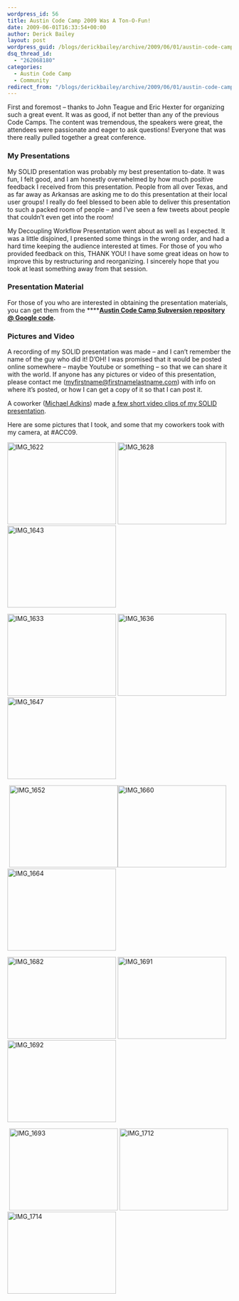 ```yaml
---
wordpress_id: 56
title: Austin Code Camp 2009 Was A Ton-O-Fun!
date: 2009-06-01T16:33:54+00:00
author: Derick Bailey
layout: post
wordpress_guid: /blogs/derickbailey/archive/2009/06/01/austin-code-camp-2009-was-a-ton-o-fun.aspx
dsq_thread_id:
  - "262068180"
categories:
  - Austin Code Camp
  - Community
redirect_from: "/blogs/derickbailey/archive/2009/06/01/austin-code-camp-2009-was-a-ton-o-fun.aspx/"
---
```

First and foremost &#8211; thanks to John Teague and Eric Hexter for organizing such a great event. It was as good, if not better than any of the previous Code Camps. The content was tremendous, the speakers were great, the attendees were passionate and eager to ask questions! Everyone that was there really pulled together a great conference.

### My Presentations

My SOLID presentation was probably my best presentation to-date. It was fun, I felt good, and I am honestly overwhelmed by how much positive feedback I received from this presentation. People from all over Texas, and as far away as Arkansas are asking me to do this presentation at their local user groups! I really do feel blessed to been able to deliver this presentation to such a packed room of people – and I’ve seen a few tweets about people that couldn’t even get into the room! 

My Decoupling Workflow Presentation went about as well as I expected. It was a little disjoined, I presented some things in the wrong order, and had a hard time keeping the audience interested at times. For those of you who provided feedback on this, THANK YOU! I have some great ideas on how to improve this by restructuring and reorganizing. I sincerely hope that you took at least something away from that session.

### Presentation Material 

For those of you who are interested in obtaining the presentation materials, you can get them from the ****[**Austin Code Camp Subversion repository @ Google code**](http://code.google.com/p/austincodecamp09/)**.**</p> 

### Pictures and Video

A recording of my SOLID presentation was made – and I can’t remember the name of the guy who did it! D’OH! I was promised that it would be posted online somewhere – maybe Youtube or something – so that we can share it with the world. If anyone has any pictures or video of this presentation, please contact me (myfirstname@firstnamelastname.com) with info on where it’s posted, or how I can get a copy of it so that I can post it.

A coworker ([Michael Adkins](http://michaeladkins.blogspot.com/)) made [a few short video clips of my SOLID presentation](http://qik.com/michaeladkins).

Here are some pictures that I took, and some that my coworkers took with my camera, at #ACC09.

[<img style="border-right: 0px;border-top: 0px;border-left: 0px;border-bottom: 0px" height="184" alt="IMG_1622" src="http://lostechies.com/derickbailey/files/2011/03/IMG_1622_thumb_0F6C972A.jpg" width="244" border="0" />](http://lostechies.com/derickbailey/files/2011/03/IMG_1622_423C9D9E.jpg) [<img style="border-right: 0px;border-top: 0px;border-left: 0px;border-bottom: 0px" height="184" alt="IMG_1628" src="http://lostechies.com/derickbailey/files/2011/03/IMG_1628_thumb_0055B850.jpg" width="244" border="0" />](http://lostechies.com/derickbailey/files/2011/03/IMG_1628_6EE55777.jpg) [<img style="border-right: 0px;border-top: 0px;border-left: 0px;border-bottom: 0px" height="184" alt="IMG_1643" src="http://lostechies.com/derickbailey/files/2011/03/IMG_1643_thumb_1402A1E4.jpg" width="244" border="0" />](http://lostechies.com/derickbailey/files/2011/03/IMG_1643_5BC42ACB.jpg) 

[<img style="border-right: 0px;border-top: 0px;border-left: 0px;border-bottom: 0px" height="184" alt="IMG_1633" src="http://lostechies.com/derickbailey/files/2011/03/IMG_1633_thumb_4BD4E607.jpg" width="244" border="0" />](http://lostechies.com/derickbailey/files/2011/03/IMG_1633_5A7F91EC.jpg) [<img style="border-right: 0px;border-top: 0px;border-left: 0px;border-bottom: 0px" height="184" alt="IMG_1636" src="http://lostechies.com/derickbailey/files/2011/03/IMG_1636_thumb_6AAB59E5.jpg" width="244" border="0" />](http://lostechies.com/derickbailey/files/2011/03/IMG_1636_2B4DA655.jpg)&#160; [<img style="border-right: 0px;border-top: 0px;border-left: 0px;border-bottom: 0px" height="184" alt="IMG_1647" src="http://lostechies.com/derickbailey/files/2011/03/IMG_1647_thumb_7085FD7E.jpg" width="244" border="0" />](http://lostechies.com/derickbailey/files/2011/03/IMG_1647_033AF736.jpg)

&#160;[<img style="border-right: 0px;border-top: 0px;border-left: 0px;border-bottom: 0px" height="184" alt="IMG_1652" src="http://lostechies.com/derickbailey/files/2011/03/IMG_1652_thumb_1A85FBA7.jpg" width="244" border="0" />](http://lostechies.com/derickbailey/files/2011/03/IMG_1652_09159ACF.jpg)[<img style="border-right: 0px;border-top: 0px;border-left: 0px;border-bottom: 0px" height="184" alt="IMG_1660" src="http://lostechies.com/derickbailey/files/2011/03/IMG_1660_thumb_0764CEFB.jpg" width="244" border="0" />](http://lostechies.com/derickbailey/files/2011/03/IMG_1660_48071B6A.jpg) [<img style="border-right: 0px;border-top: 0px;border-left: 0px;border-bottom: 0px" height="184" alt="IMG_1664" src="http://lostechies.com/derickbailey/files/2011/03/IMG_1664_thumb_5F521FDB.jpg" width="244" border="0" />](http://lostechies.com/derickbailey/files/2011/03/IMG_1664_34E5EEBE.jpg) 

[<img style="border-right: 0px;border-top: 0px;border-left: 0px;border-bottom: 0px" height="184" alt="IMG_1682" src="http://lostechies.com/derickbailey/files/2011/03/IMG_1682_thumb_4511B6B7.jpg" width="244" border="0" />](http://lostechies.com/derickbailey/files/2011/03/IMG_1682_77E1BD2B.jpg) [<img style="border-right: 0px;border-top: 0px;border-left: 0px;border-bottom: 0px" height="184" alt="IMG_1691" src="http://lostechies.com/derickbailey/files/2011/03/IMG_1691_thumb_0AB640D6.jpg" width="244" border="0" />](http://lostechies.com/derickbailey/files/2011/03/IMG_1691_5277C9BD.jpg) [<img style="border-right: 0px;border-top: 0px;border-left: 0px;border-bottom: 0px" height="184" alt="IMG_1692" src="http://lostechies.com/derickbailey/files/2011/03/IMG_1692_thumb_69569B39.jpg" width="244" border="0" />](http://lostechies.com/derickbailey/files/2011/03/IMG_1692_6A2F0123.jpg)

&#160;[<img style="border-right: 0px;border-top: 0px;border-left: 0px;border-bottom: 0px" height="184" alt="IMG_1693" src="http://lostechies.com/derickbailey/files/2011/03/IMG_1693_thumb_2EFB2558.jpg" width="244" border="0" />](http://lostechies.com/derickbailey/files/2011/03/IMG_1693_48CF5B87.jpg) [<img style="border-right: 0px;border-top: 0px;border-left: 0px;border-bottom: 0px" height="184" alt="IMG_1712" src="http://lostechies.com/derickbailey/files/2011/03/IMG_1712_thumb_31C0DA4B.jpg" width="244" border="0" />](http://lostechies.com/derickbailey/files/2011/03/IMG_1712_79826332.jpg) [<img style="border-right: 0px;border-top: 0px;border-left: 0px;border-bottom: 0px" height="184" alt="IMG_1714" src="http://lostechies.com/derickbailey/files/2011/03/IMG_1714_thumb_2552B722.jpg" width="244" border="0" />](http://lostechies.com/derickbailey/files/2011/03/IMG_1714_3F26ED51.jpg)
